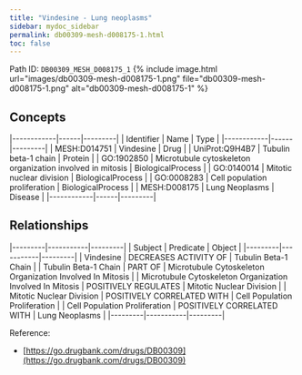 ```yaml
---
title: "Vindesine - Lung neoplasms"
sidebar: mydoc_sidebar
permalink: db00309-mesh-d008175-1.html
toc: false 
---
```



Path ID: `DB00309_MESH_D008175_1`
{% include image.html url="images/db00309-mesh-d008175-1.png" file="db00309-mesh-d008175-1.png" alt="db00309-mesh-d008175-1" %}

## Concepts

|------------|------|---------|
| Identifier | Name | Type    |
|------------|------|---------|
| MESH:D014751 | Vindesine | Drug |
| UniProt:Q9H4B7 | Tubulin beta-1 chain | Protein |
| GO:1902850 | Microtubule cytoskeleton organization involved in mitosis | BiologicalProcess |
| GO:0140014 | Mitotic nuclear division | BiologicalProcess |
| GO:0008283 | Cell population proliferation | BiologicalProcess |
| MESH:D008175 | Lung Neoplasms | Disease |
|------------|------|---------|

## Relationships

|---------|-----------|---------|
| Subject | Predicate | Object  |
|---------|-----------|---------|
| Vindesine | DECREASES ACTIVITY OF | Tubulin Beta-1 Chain |
| Tubulin Beta-1 Chain | PART OF | Microtubule Cytoskeleton Organization Involved In Mitosis |
| Microtubule Cytoskeleton Organization Involved In Mitosis | POSITIVELY REGULATES | Mitotic Nuclear Division |
| Mitotic Nuclear Division | POSITIVELY CORRELATED WITH | Cell Population Proliferation |
| Cell Population Proliferation | POSITIVELY CORRELATED WITH | Lung Neoplasms |
|---------|-----------|---------|

Reference: 
  - [https://go.drugbank.com/drugs/DB00309](https://go.drugbank.com/drugs/DB00309)
